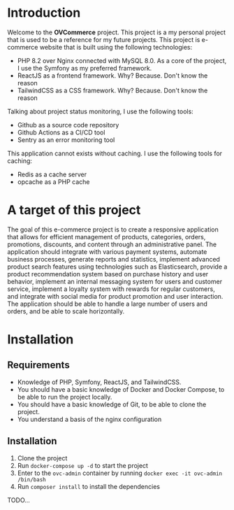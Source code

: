 # Introduction
Welcome to the **OVCommerce** project. This project is a my personal project that is used to be a reference for my future projects. This project is e-commerce website that is built using the following technologies:

* PHP 8.2 over Nginx connected with MySQL 8.0. As a core of the project, I use the Symfony as my preferred framework.
* ReactJS as a frontend framework. Why? Because. Don't know the reason
* TailwindCSS as a CSS framework. Why? Because. Don't know the reason

Talking about project status monitoring, I use the following tools:

* Github as a source code repository
* Github Actions as a CI/CD tool
* Sentry as an error monitoring tool

This application cannot exists without caching. I use the following tools for caching:

* Redis as a cache server
* opcache as a PHP cache

# A target of this project
The goal of this e-commerce project is to create a responsive application that allows for efficient management of products, categories, orders, promotions, discounts, and content through an administrative panel. The application should integrate with various payment systems, automate business processes, generate reports and statistics, implement advanced product search features using technologies such as Elasticsearch, provide a product recommendation system based on purchase history and user behavior, implement an internal messaging system for users and customer service, implement a loyalty system with rewards for regular customers, and integrate with social media for product promotion and user interaction. The application should be able to handle a large number of users and orders, and be able to scale horizontally.

# Installation
## Requirements
* Knowledge of PHP, Symfony, ReactJS, and TailwindCSS.
* You should have a basic knowledge of Docker and Docker Compose, to be able to run the project locally.
* You should have a basic knowledge of Git, to be able to clone the project.
* You understand a basis of the nginx configuration

## Installation
1. Clone the project
2. Run `docker-compose up -d` to start the project
3. Enter to the `ovc-admin` container by running `docker exec -it ovc-admin /bin/bash`
4. Run `composer install` to install the dependencies
   
TODO...